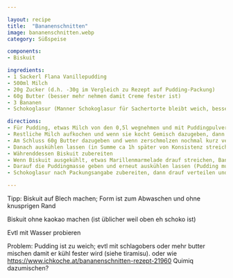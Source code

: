 ```yaml
---

layout: recipe
title:  "Bananenschnitten"
image: bananenschnitten.webp
category: Süßspeise

components:
- Biskuit

ingredients:
- 1 Sackerl Flana Vanillepudding
- 500ml Milch
- 20g Zucker (d.h. -30g im Vergleich zu Rezept auf Pudding-Packung)
- 60g Butter (besser mehr nehmen damit Creme fester ist)
- 3 Bananen
- Schokoglasur (Manner Schokoglasur für Sachertorte bleibt weich, besser Manner Schokoblock testen)

directions:
- Für Pudding, etwas Milch von den 0,5l wegnehmen und mit Puddingpulver und 20g Zucker vermischen
- Restliche Milch aufkochen und wenn sie kocht Gemisch dazugeben, dann ca 1min kochen lassen während man umrührt
- Am Schluss 60g Butter dazugeben und wenn zerschmolzen nochmal kurz verrühren
- Danach auskühlen lassen (in Summe ca 1h später von Konsistenz streichbar aber recht fest)
- Währenddessen Biskuit zubereiten
- Wenn Biskuit ausgekühlt, etwas Marillenmarmelade drauf streichen, Bananen in Scheiben schneiden (quer ist einfacher) und darauf verteilen
- Darauf die Puddingmasse geben und erneut auskühlen lassen (Pudding muss stocken also ca 1h)
- Schokoglasur nach Packungsangabe zubereiten, dann drauf verteilen und abkühlen lassen bis die Glasur fest ist

---
```


Tipp: Biskuit auf Blech machen; Form ist zum Abwaschen und ohne knusprigen Rand

Biskuit ohne kaokao machen (ist üblicher weil oben eh schoko ist)

Evtl mit Wasser probieren

Problem: Pudding ist zu weich; evtl mit schlagobers oder mehr butter mischen damit er kühl fester wird (siehe tiramisu). oder wie https://www.ichkoche.at/bananenschnitten-rezept-21960 Quimiq dazumischen?
